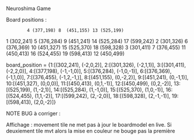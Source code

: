 Neuroshima Game


Board positions : 


            4 (377,198) 8  (451,155) 13 (525,199)
1 (302,241) 5 (376,284) 9  (451,241) 14 (525,284) 17 (599,242)
2 (301,326) 6 (376,369) 10 (451,327) 15 (525,370) 18 (598,328)
3 (301,411) 7 (376,455) 11 (450,413) 16 (524,455) 19 (598,413)
                        12 (450,499)



board_position = {1:[(302,241), (-2,0,2)], 
2:[(301,326), (-2,1,1)],
3:[(301,411), (-2,2,0)],
4:[(377,198), (-1,-1,0)],
5:[(376,284), (-1,0,-1)],
6:[(376,369), (-1,1,0)],
7:[(376,455), (-1,2,-1,)],
8:[(451,155), (0,-2,2)],
9:[(451,241), (0,-1,1)],
10:[(451,327), (0,0,0)],
11:[(450,413), (0,1,-1)],
12:[(450,499), (0,2,-2)],
13:[(525,199), (1,-2,1)],
14:[(525,284), (1,-1,0)],
15:[(525,370), (1,0,-1)],
16:[(524,455), (1,1,-2)],
17:[(599,242), (2,-2,0)],
18:[(598,328), (2,-1,-1)],
19:[(598,413), (2,0,-2)]}


NOTE BUG à corriger : 

Affichage : movement tile ne met pas à jour le boardmodel en live. Si deuxiement tile mvt alors la mise en couleur ne bouge pas la première

